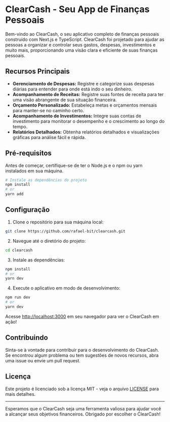 # ClearCash - Seu App de Finanças Pessoais

Bem-vindo ao ClearCash, o seu aplicativo completo de finanças pessoais construído com Next.js e TypeScript. ClearCash foi projetado para ajudar as pessoas a organizar e controlar seus gastos, despesas, investimentos e muito mais, proporcionando uma visão clara e eficiente de suas finanças pessoais.

## Recursos Principais

- **Gerenciamento de Despesas:** Registre e categorize suas despesas diárias para entender para onde está indo o seu dinheiro.
- **Acompanhamento de Receitas:** Registre suas fontes de receita para ter uma visão abrangente de sua situação financeira.
- **Orçamento Personalizado:** Estabeleça metas e orçamentos mensais para manter-se no caminho certo.
- **Acompanhamento de Investimentos:** Integre suas contas de investimento para monitorar o desempenho e o crescimento ao longo do tempo.
- **Relatórios Detalhados:** Obtenha relatórios detalhados e visualizações gráficas para análise fácil e rápida.

## Pré-requisitos

Antes de começar, certifique-se de ter o Node.js e o npm ou yarn instalados em sua máquina.

```bash
# Instale as dependências do projeto
npm install
# or
yarn add
```

## Configuração

1. Clone o repositório para sua máquina local:

```bash
git clone https://github.com/rafael-bit/clearcash.git
```

2. Navegue até o diretório do projeto:

```bash
cd clearcash
```

3. Instale as dependências:

```bash
npm install
# or
yarn dev
```

4. Execute o aplicativo em modo de desenvolvimento:

```bash
npm run dev
# or
yarn dev
```

Acesse [http://localhost:3000](http://localhost:3000) em seu navegador para ver o ClearCash em ação!

## Contribuindo

Sinta-se à vontade para contribuir para o desenvolvimento do ClearCash. Se encontrou algum problema ou tem sugestões de novos recursos, abra uma issue ou envie um pull request.

## Licença

Este projeto é licenciado sob a licença MIT - veja o arquivo [LICENSE](LICENSE) para mais detalhes.

---

Esperamos que o ClearCash seja uma ferramenta valiosa para ajudar você a alcançar seus objetivos financeiros. Obrigado por escolher o ClearCash!
